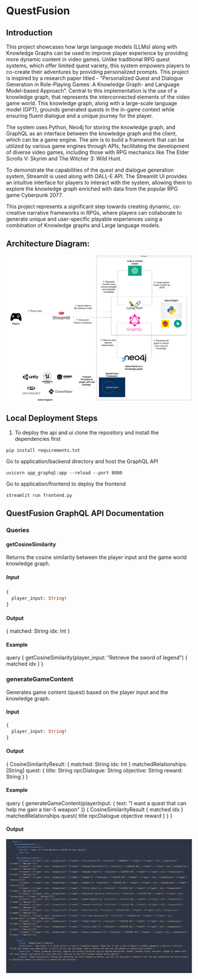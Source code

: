 # QuestFusion

## Introduction

This project showcases how large language models (LLMs) along with Knowledge Graphs can be 
used to improve player experience by providing more dynamic content in video games. Unlike 
traditional RPG quest systems, which offer limited quest variety, this system empowers players 
to co-create their adventures by providing personalized prompts. This project is inspired by a 
research paper titled - “Personalized Quest and Dialogue Generation in Role-Playing Games: A 
Knowledge Graph- and Language Model-based Approach”. Central to this implementation is the 
use of a knowledge graph, that represents the interconnected elements of the video game 
world. This knowledge graph, along with a large-scale language model (GPT), grounds 
generated quests in the in-game context while ensuring fluent dialogue and a unique journey 
for the player. 

The system uses Python, Neo4j for storing the knowledge graph, and GraphQL as an interface 
between the knowledge graph and the client, which can be a game engine. The aim is to build a 
framework that can be utilized by various game engines through APIs, facilitating the 
development of diverse video games, including those with RPG mechanics like The Elder Scrolls 
V: Skyrim and The Witcher 3: Wild Hunt. 

To demonstrate the capabilities of the quest and dialogue generation system, Streamlit is used 
along with DALL-E API. The Streamlit UI provides an intuitive interface for players to interact 
with the system, allowing them to explore the knowledge graph enriched with data from the 
popular RPG game Cyberpunk 2077.

This project represents a significant step towards creating dynamic, co-creative narrative 
frameworks in RPGs, where players can collaborate to generate unique and user-specific 
playable experiences using a combination of Knowledge graphs and Large language models.



## Architecture Diagram:

![Architecture Diagram](https://github.com/snehilaryan32/rpg-with-knowledge-graphs/blob/main/arch_diagram_big.drawio.png)

## Local Deployment Steps 
1. To deploy the api and ui clone the repository and install the dependencies first 
```shell
pip install requirements.txt
```

Go to application/backend directory and host the GraphQL API
```shell
uvicorn app_graphql:app --reload --port 8080
```

Go to application/frontend to deploy the frontend
```shell
streamlit run frontend.py
```

## QuestFusion GraphQL API Documentation

### Queries

#### getCosineSimilarity

Returns the cosine similarity between the player input and the game world knowledge graph.

##### Input

```graphql
{
  player_input: String!
}
```

#### Output
{
  matched: String
  idx: Int
}

#### Example 
query {
  getCosineSimilarity(player_input: "Retrieve the sword of legend") {
    matched
    idx
  }
}


### generateGameContent

Generates game content (quest) based on the player input and the knowledge graph.

#### Input

```graphql
{
  player_input: String!
}
```

#### Output

{
  CosineSimilarityResult: {
    matched: String
    idx: Int
  }
  matchedRelationships: [String]
  quest: {
    title: String
    npcDialogue: String
    objective: String
    reward: String
  }
}

#### Example
query {
  generateGameContent(playerInput: { text: "I want a quest that can help me gain a tier-5 weapon" }) {
    CosineSimilarityResult {
      matched
      idx
    }
    matchedRelationships
    quest{
          title
    			npcDialogue
    			objective
    			reward
    }
  }
}

#### Output 
![Sample Output For the given Query](https://github.com/snehilaryan32/rpg-with-knowledge-graphs/blob/main/SampleOutputGraphQL.png)


